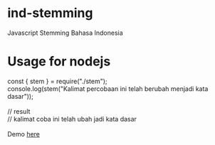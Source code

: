 # ind-stemming
Javascript Stemming Bahasa Indonesia

# Usage for nodejs
const { stem } = require("./stem");<br>
console.log(stem("Kalimat percobaan ini telah berubah menjadi kata dasar"));
<br><br>
// result<br>
// kalimat coba ini telah ubah jadi kata dasar
<br><br>
Demo <a href="http://hangsbreaker.github.io/stemming/" target="_blank">here</a>
